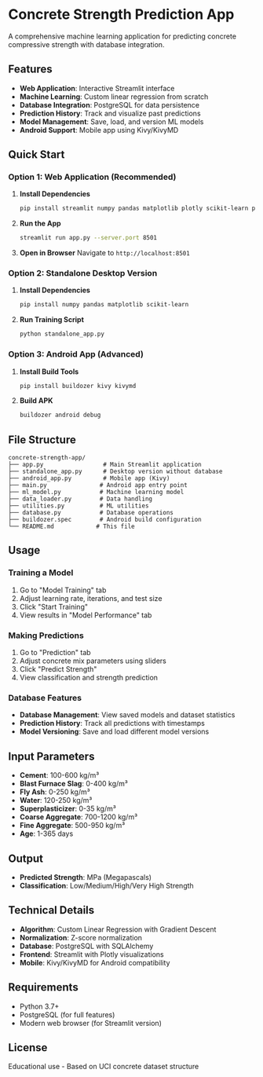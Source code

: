 # Concrete Strength Prediction App

A comprehensive machine learning application for predicting concrete compressive strength with database integration.

## Features

- **Web Application**: Interactive Streamlit interface
- **Machine Learning**: Custom linear regression from scratch
- **Database Integration**: PostgreSQL for data persistence
- **Prediction History**: Track and visualize past predictions
- **Model Management**: Save, load, and version ML models
- **Android Support**: Mobile app using Kivy/KivyMD

## Quick Start

### Option 1: Web Application (Recommended)

1. **Install Dependencies**
   ```bash
   pip install streamlit numpy pandas matplotlib plotly scikit-learn psycopg2-binary sqlalchemy alembic
   ```

2. **Run the App**
   ```bash
   streamlit run app.py --server.port 8501
   ```

3. **Open in Browser**
   Navigate to `http://localhost:8501`

### Option 2: Standalone Desktop Version

1. **Install Dependencies**
   ```bash
   pip install numpy pandas matplotlib scikit-learn
   ```

2. **Run Training Script**
   ```bash
   python standalone_app.py
   ```

### Option 3: Android App (Advanced)

1. **Install Build Tools**
   ```bash
   pip install buildozer kivy kivymd
   ```

2. **Build APK**
   ```bash
   buildozer android debug
   ```

## File Structure

```
concrete-strength-app/
├── app.py                 # Main Streamlit application
├── standalone_app.py      # Desktop version without database
├── android_app.py         # Mobile app (Kivy)
├── main.py               # Android app entry point
├── ml_model.py           # Machine learning model
├── data_loader.py        # Data handling
├── utilities.py          # ML utilities
├── database.py           # Database operations
├── buildozer.spec        # Android build configuration
└── README.md            # This file
```

## Usage

### Training a Model

1. Go to "Model Training" tab
2. Adjust learning rate, iterations, and test size
3. Click "Start Training"
4. View results in "Model Performance" tab

### Making Predictions

1. Go to "Prediction" tab
2. Adjust concrete mix parameters using sliders
3. Click "Predict Strength"
4. View classification and strength prediction

### Database Features

- **Database Management**: View saved models and dataset statistics
- **Prediction History**: Track all predictions with timestamps
- **Model Versioning**: Save and load different model versions

## Input Parameters

- **Cement**: 100-600 kg/m³
- **Blast Furnace Slag**: 0-400 kg/m³
- **Fly Ash**: 0-250 kg/m³
- **Water**: 120-250 kg/m³
- **Superplasticizer**: 0-35 kg/m³
- **Coarse Aggregate**: 700-1200 kg/m³
- **Fine Aggregate**: 500-950 kg/m³
- **Age**: 1-365 days

## Output

- **Predicted Strength**: MPa (Megapascals)
- **Classification**: Low/Medium/High/Very High Strength

## Technical Details

- **Algorithm**: Custom Linear Regression with Gradient Descent
- **Normalization**: Z-score normalization
- **Database**: PostgreSQL with SQLAlchemy
- **Frontend**: Streamlit with Plotly visualizations
- **Mobile**: Kivy/KivyMD for Android compatibility

## Requirements

- Python 3.7+
- PostgreSQL (for full features)
- Modern web browser (for Streamlit version)

## License

Educational use - Based on UCI concrete dataset structure